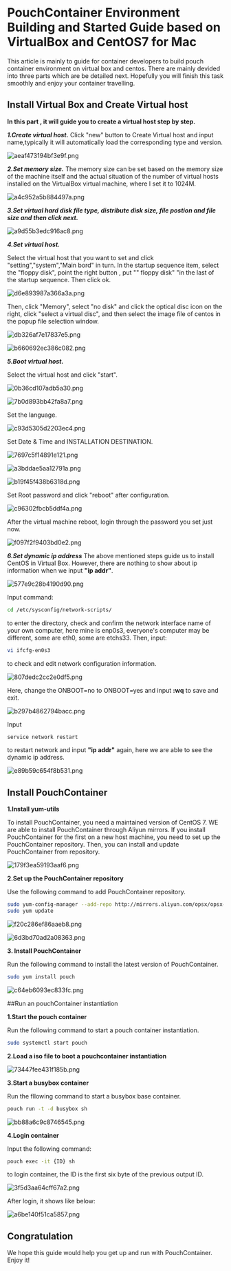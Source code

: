 # PouchContainer Environment Building and Started Guide based on VirtualBox and CentOS7 for Mac

This article is mainly to guide for container developers to build pouch container environment on virtual box and centos. There are mainly devided into three parts which are be detailed next. Hopefully you will finish this task smoothly and enjoy your container travelling.

## Install Virtual Box and Create Virtual host

**In this part , it will guide you to create a virtual host step by step.**

***1.Create virtual host.***
Click "new" button to Create Virtual host and input name,typically it will automatically load the corresponding type and version.

![aeaf473194bf3e9f.png](file:///Users/wangzhen/Desktop/images/aeaf473194bf3e9f.png)

***2.Set memory size.***
The memory size can be set based on the memory size of the machine itself and the actual situation of the number of virtual hosts installed on the VirtualBox virtual machine, where I set it to 1024M.

![a4c952a5b884497a.png](file:///Users/wangzhen/Desktop/images/a4c952a5b884497a.png)

***3.Set virtual hard disk file type, distribute disk size, file postion and file size and then click next.***

![a9d55b3edc916ac8.png](file:///Users/wangzhen/Desktop/images/a9d55b3edc916ac8.png)

***4.Set virtual host.***

Select the virtual host that you want to set and click "setting","system","Main bord" in turn. In the startup sequence item, select the "floppy disk", point the right button , put "" floppy disk" "in the last of the startup sequence. Then click ok.

![d6e893987a366a3a.png](file:///Users/wangzhen/Desktop/images/d6e893987a366a3a.png)

Then, click "Memory", select "no disk" and click the optical disc icon on the right, click "select a virtual disc", and then select the image file of centos in the popup file selection window.

![db326af7e17837e5.png](file:///Users/wangzhen/Desktop/images/db326af7e17837e5.png)

![b660692ec386c082.png](file:///Users/wangzhen/Desktop/images/b660692ec386c082.png)

***5.Boot virtual host.***

Select the virtual host and click "start".

![0b36cd107adb5a30.png](file:///Users/wangzhen/Desktop/images/0b36cd107adb5a30.png)

![7b0d893bb42fa8a7.png](file:///Users/wangzhen/Desktop/images/7b0d893bb42fa8a7.png)

Set the language.

![c93d5305d2203ec4.png](file:///Users/wangzhen/Desktop/images/c93d5305d2203ec4.png)

Set Date & Time and INSTALLATION DESTINATION.

![7697c5f14891e121.png](file:///Users/wangzhen/Desktop/images/7697c5f14891e121.png)

![a3bddae5aa12791a.png](file:///Users/wangzhen/Desktop/images/a3bddae5aa12791a.png)

![b19f45f438b6318d.png](file:///Users/wangzhen/Desktop/images/b19f45f438b6318d.png)

Set Root password and click "reboot" after configuration.

![c96302fbcb5ddf4a.png](file:///Users/wangzhen/Desktop/images/c96302fbcb5ddf4a.png)

After the virtual machine reboot, login through the password you set just now.

![f097f2f9403bd0e2.png](file:///Users/wangzhen/Desktop/images/f097f2f9403bd0e2.png)

***6.Set dynamic ip address***
The above mentioned steps guide us to install CentOS in Virtual Box. However, there are nothing to show about ip information when we input **"ip addr"**.

![577e9c28b4190d90.png](file:///Users/wangzhen/Desktop/images/577e9c28b4190d90.png)

Input command:
```bash
cd /etc/sysconfig/network-scripts/
```
to enter the directory, check and confirm the network interface name of your own computer, here mine is enp0s3, everyone's computer may be different, some are eth0, some are etchs33. Then, input:
```bash
vi ifcfg-en0s3
```
to check and edit network configuration information.

![807dedc2cc2e0df5.png](file:///Users/wangzhen/Desktop/images/807dedc2cc2e0df5.png)

Here, change the ONBOOT=no to ONBOOT=yes and input **:wq** to save and exit.

![b297b4862794bacc.png](file:///Users/wangzhen/Desktop/images/b297b4862794bacc.png)

Input
```bash
service network restart
```
to restart network and input **"ip addr"** again, here we are able to see the dynamic ip address.

![e89b59c654f8b531.png](file:///Users/wangzhen/Desktop/images/e89b59c654f8b531.png)

## Install PouchContainer

**1.Install yum-utils**

To install PouchContainer, you need a maintained version of CentOS 7. WE are able to install PouchContainer through Aliyun mirrors. If you install PouchContainer for the first on a new host machine, you need to set up the PouchContainer repository. Then, you can install and update PouchContainer from repository.

![179f3ea59193aaf6.png](file:///Users/wangzhen/Desktop/images/179f3ea59193aaf6.png)

**2.Set up the PouchContainer repository**

Use the following command to add PouchContainer repository.

```bash
sudo yum-config-manager --add-repo http://mirrors.aliyun.com/opsx/opsx-centos7.repo
sudo yum update
```
![f20c286ef86aaeb8.png](file:///Users/wangzhen/Desktop/images/f20c286ef86aaeb8.png)

![6d3bd70ad2a08363.png](file:///Users/wangzhen/Desktop/images/6d3bd70ad2a08363.png)

**3. Install PouchContainer**

Run the following command to install the latest version of PouchContainer.
```bash
sudo yum install pouch
```
![c64eb6093ec833fc.png](file:///Users/wangzhen/Desktop/images/c64eb6093ec833fc.png)

##Run an pouchContainer instantiation

**1.Start the pouch container**

Run the following command to start a pouch container instantiation.
```bash
sudo systemctl start pouch
```

**2.Load a iso file to boot a pouchcontainer instantiation**

![73447fee431f185b.png](file:///Users/wangzhen/Desktop/images/73447fee431f185b.png)

**3.Start a busybox container**

Run the fllowing command to start a busybox base container.
```bash
pouch run -t -d busybox sh
```

![bb88a6c9c8746545.png](file:///Users/wangzhen/Desktop/images/bb88a6c9c8746545.png)

**4.Login container**

Input the following command:
```bash
pouch exec -it {ID} sh 
```
to login container, the ID is the first six byte of the previous output ID.

![3f5d3aa64cff67a2.png](file:///Users/wangzhen/Desktop/images/3f5d3aa64cff67a2.png)

After login, it shows like below:

![a6be140f51ca5857.png](file:///Users/wangzhen/Desktop/images/a6be140f51ca5857.png)

## Congratulation

We hope this guide would help you get up and run with PouchContainer. Enjoy it!